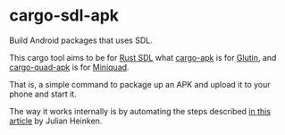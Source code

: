 # cargo-sdl-apk
Build Android packages that uses SDL.

This cargo tool aims to be for [Rust SDL](https://docs.rs/sdl2/latest/sdl2/) what
[cargo-apk](https://crates.io/crates/cargo-apk) is for [Glutin](https://crates.io/crates/glutin), 
and [cargo-quad-apk](https://crates.io/crates/cargo-quad-apk) is for [Miniquad](https://crates.io/crates/miniquad).

That is, a simple command to package up an APK and upload it to your phone and start it.

The way it works internally is by automating the steps described 
[in this article](https://julhe.github.io/posts/building-an-android-app-with-rust-and-sdl2/) by Julian Heinken.

